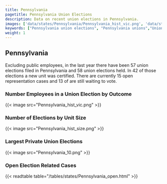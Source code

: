 ```yaml
---
title: Pennsylvania
pagetitle: Pennsylvania Union Elections
description: Data on recent union elections in Pennsylvania.
images: ['data/states/Pennsylvania/Pennsylvania_hist_vic.png', 'data/states/Pennsylvania/Pennsylvania_hist_size.png', 'data/states/Pennsylvania/Pennsylvania_10.png']
keywords: ["Pennsylvania union elections", "Pennsylvania unions","Union elections"]
weight: 1
---
```

##  Pennsylvania

Excluding public employees, in the last year there have been 57 union elections filed in Pennsylvania and 58 union elections held. In 42 of those elections a new unit was certified. There are currently 15 open representation cases and 13 of are still waiting to vote.

### Number Employees in a Union Election by Outcome
{{< image src="Pennsylvania_hist_vic.png" >}}

### Number of Elections by Unit Size
{{< image src="Pennsylvania_hist_size.png" >}}

### Largest Private Union Elections
{{< image src="Pennsylvania_10.png" >}}

### Open Election Related Cases
{{< readtable table="/tables/states/Pennsylvania_open.html" >}}

